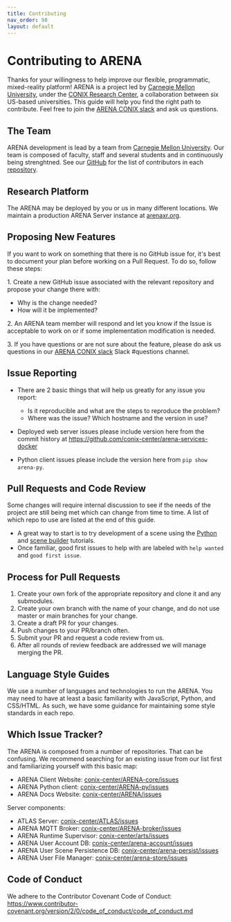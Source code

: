 ```yaml
---
title: Contributing
nav_order: 98
layout: default
---
```


# Contributing to ARENA

Thanks for your willingness to help improve our flexible, programmatic, mixed-reality platform! ARENA is a project led by <a href='https://wise.ece.cmu.edu/'>Carnegie Mellon University</a>, under the [CONIX Research Center](https://conix.io/), a collaboration between six US-based universities. This guide will help you find the right path to contribute. Feel free to join the [ARENA CONIX slack](https://join.slack.com/t/arena-conix/shared_invite/zt-oq8fmgdc-QWZ414mJdfOaWfb_p2lPRg) and ask us questions.

## The Team

ARENA development is lead by a team from <a href='https://wise.ece.cmu.edu/'>Carnegie Mellon University</a>. Our team is composed of faculty, staff and several students and in continuously being strenghtned. See our [GitHub](https://github.com/conix-center/) for the list of contributors in each [repository](/content/source).

## Research Platform

The ARENA may be deployed by you or us in many different locations. We maintain a production ARENA Server instance at [arenaxr.org](https://arenaxr.org).

## Proposing New Features

If you want to work on something that there is no GitHub issue for, it's best to document your plan before working on a Pull Request. To do so, follow these steps:

1\. Create a new GitHub issue associated with the relevant repository and propose your change there with:

- Why is the change needed?
- How will it be implemented?

2\. An ARENA team member will respond and let you know if the Issue is acceptable to work on or if some implementation modification is needed.

3\. If you have questions or are not sure about the feature, please do ask us questions in our [ARENA CONIX slack](https://join.slack.com/t/arena-conix/shared_invite/zt-oq8fmgdc-QWZ414mJdfOaWfb_p2lPRg) Slack #questions channel.

## Issue Reporting

- There are 2 basic things that will help us greatly for any issue you report:

  - Is it reproducible and what are the steps to reproduce the problem?
  - Where was the issue? Which hostname and the version in use?

- Deployed web server issues please include version here from the commit history at <https://github.com/conix-center/arena-services-docker>

- Python client issues please include the version here from `pip show arena-py`.

## Pull Requests and Code Review

Some changes will require internal discussion to see if the needs of the project are still being met which can change from time to time. A list of which repo to use are listed at the end of this guide.

- A great way to start is to try development of a scene using the [Python](/content/overview/dev-guide.html) and [scene builder](/content/overview/build.html) tutorials.
- Once familiar, good first issues to help with are labeled with `help wanted` and `good first issue`.

## Process for Pull Requests

1. Create your own fork of the appropriate repository and clone it and any submodules.
2. Create your own branch with the name of your change, and do not use master or main branches for your change.
3. Create a draft PR for your changes.
4. Push changes to your PR/branch often.
5. Submit your PR and request a code review from us.
6. After all rounds of review feedback are addressed we will manage merging the PR.

## Language Style Guides

We use a number of languages and technologies to run the ARENA. You may need to have at least a basic familiarity with JavaScript, Python, and CSS/HTML. As such, we have some guidance for maintaining some style standards in each repo.

<!-- (move to CONTRIBUTING.md in each repo with links to linter guides) -->

## Which Issue Tracker?

The ARENA is composed from a number of repositories. That can be confusing. We recommend searching for an existing issue from our list first and familiarizing yourself with this basic map:

- ARENA Client Website: [conix-center/ARENA-core/issues](https://github.com/conix-center/ARENA-core/issues)
- ARENA Python client: [conix-center/ARENA-py/issues](https://github.com/conix-center/ARENA-py/issues)
- ARENA Docs Website: [conix-center/ARENA/issues](https://github.com/conix-center/ARENA/issues)

Server components:

- ATLAS Server: [conix-center/ATLAS/issues](https://github.com/conix-center/ATLAS/issues)
- ARENA MQTT Broker: [conix-center/ARENA-broker/issues](https://github.com/conix-center/ARENA-broker/issues)
- ARENA Runtime Supervisor: [conix-center/arts/issues](https://github.com/conix-center/arts/issues)
- ARENA User Account DB: [conix-center/arena-account/issues](https://github.com/conix-center/arena-account/issues)
- ARENA User Scene Persistence DB: [conix-center/arena-persist/issues](https://github.com/conix-center/arena-persist/issues)
- ARENA User File Manager: [conix-center/arena-store/issues](https://github.com/conix-center/arena-store/issues)

## Code of Conduct

We adhere to the Contributor Covenant Code of Conduct: <https://www.contributor-covenant.org/version/2/0/code_of_conduct/code_of_conduct.md>
